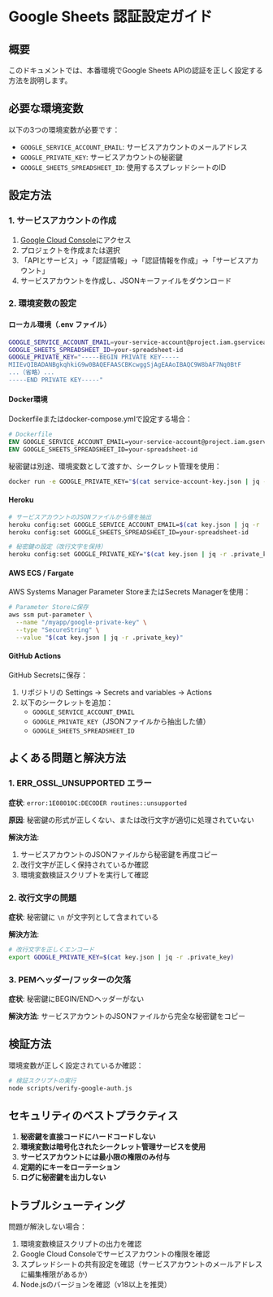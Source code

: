 # Google Sheets 認証設定ガイド

## 概要

このドキュメントでは、本番環境でGoogle Sheets APIの認証を正しく設定する方法を説明します。

## 必要な環境変数

以下の3つの環境変数が必要です：

- `GOOGLE_SERVICE_ACCOUNT_EMAIL`: サービスアカウントのメールアドレス
- `GOOGLE_PRIVATE_KEY`: サービスアカウントの秘密鍵
- `GOOGLE_SHEETS_SPREADSHEET_ID`: 使用するスプレッドシートのID

## 設定方法

### 1. サービスアカウントの作成

1. [Google Cloud Console](https://console.cloud.google.com/)にアクセス
2. プロジェクトを作成または選択
3. 「APIとサービス」→「認証情報」→「認証情報を作成」→「サービスアカウント」
4. サービスアカウントを作成し、JSONキーファイルをダウンロード

### 2. 環境変数の設定

#### ローカル環境（.env ファイル）

```bash
GOOGLE_SERVICE_ACCOUNT_EMAIL=your-service-account@project.iam.gserviceaccount.com
GOOGLE_SHEETS_SPREADSHEET_ID=your-spreadsheet-id
GOOGLE_PRIVATE_KEY="-----BEGIN PRIVATE KEY-----
MIIEvQIBADANBgkqhkiG9w0BAQEFAASCBKcwggSjAgEAAoIBAQC9W8bAF7Nq0BtF
...（省略）...
-----END PRIVATE KEY-----"
```

#### Docker環境

Dockerfileまたはdocker-compose.ymlで設定する場合：

```dockerfile
# Dockerfile
ENV GOOGLE_SERVICE_ACCOUNT_EMAIL=your-service-account@project.iam.gserviceaccount.com
ENV GOOGLE_SHEETS_SPREADSHEET_ID=your-spreadsheet-id
```

秘密鍵は別途、環境変数として渡すか、シークレット管理を使用：

```bash
docker run -e GOOGLE_PRIVATE_KEY="$(cat service-account-key.json | jq -r .private_key)" your-image
```

#### Heroku

```bash
# サービスアカウントのJSONファイルから値を抽出
heroku config:set GOOGLE_SERVICE_ACCOUNT_EMAIL=$(cat key.json | jq -r .client_email)
heroku config:set GOOGLE_SHEETS_SPREADSHEET_ID=your-spreadsheet-id

# 秘密鍵の設定（改行文字を保持）
heroku config:set GOOGLE_PRIVATE_KEY="$(cat key.json | jq -r .private_key)"
```

#### AWS ECS / Fargate

AWS Systems Manager Parameter StoreまたはSecrets Managerを使用：

```bash
# Parameter Storeに保存
aws ssm put-parameter \
  --name "/myapp/google-private-key" \
  --type "SecureString" \
  --value "$(cat key.json | jq -r .private_key)"
```

#### GitHub Actions

GitHub Secretsに保存：

1. リポジトリの Settings → Secrets and variables → Actions
2. 以下のシークレットを追加：
   - `GOOGLE_SERVICE_ACCOUNT_EMAIL`
   - `GOOGLE_PRIVATE_KEY`（JSONファイルから抽出した値）
   - `GOOGLE_SHEETS_SPREADSHEET_ID`

## よくある問題と解決方法

### 1. ERR_OSSL_UNSUPPORTED エラー

**症状**: `error:1E08010C:DECODER routines::unsupported`

**原因**: 秘密鍵の形式が正しくない、または改行文字が適切に処理されていない

**解決方法**:
1. サービスアカウントのJSONファイルから秘密鍵を再度コピー
2. 改行文字が正しく保持されているか確認
3. 環境変数検証スクリプトを実行して確認

### 2. 改行文字の問題

**症状**: 秘密鍵に `\n` が文字列として含まれている

**解決方法**:
```bash
# 改行文字を正しくエンコード
export GOOGLE_PRIVATE_KEY=$(cat key.json | jq -r .private_key)
```

### 3. PEMヘッダー/フッターの欠落

**症状**: 秘密鍵にBEGIN/ENDヘッダーがない

**解決方法**: サービスアカウントのJSONファイルから完全な秘密鍵をコピー

## 検証方法

環境変数が正しく設定されているか確認：

```bash
# 検証スクリプトの実行
node scripts/verify-google-auth.js
```

## セキュリティのベストプラクティス

1. **秘密鍵を直接コードにハードコードしない**
2. **環境変数は暗号化されたシークレット管理サービスを使用**
3. **サービスアカウントには最小限の権限のみ付与**
4. **定期的にキーをローテーション**
5. **ログに秘密鍵を出力しない**

## トラブルシューティング

問題が解決しない場合：

1. 環境変数検証スクリプトの出力を確認
2. Google Cloud Consoleでサービスアカウントの権限を確認
3. スプレッドシートの共有設定を確認（サービスアカウントのメールアドレスに編集権限があるか）
4. Node.jsのバージョンを確認（v18以上を推奨）